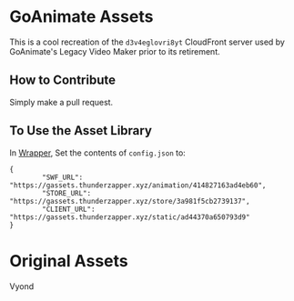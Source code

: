 # GoAnimate Assets
This is a cool recreation of the `d3v4eglovri8yt` CloudFront server used by GoAnimate's Legacy Video Maker prior to its retirement.
## How to Contribute
Simply make a pull request.

## To Use the Asset Library
In [Wrapper](https://github.com/GoAnimate-Wrapper/GoAnimate-Wrapper), Set the contents of `config.json` to:
```
{
        "SWF_URL": "https://gassets.thunderzapper.xyz/animation/414827163ad4eb60",
        "STORE_URL": "https://gassets.thunderzapper.xyz/store/3a981f5cb2739137",
        "CLIENT_URL": "https://gassets.thunderzapper.xyz/static/ad44370a650793d9"
}
```


# Original Assets
Vyond

